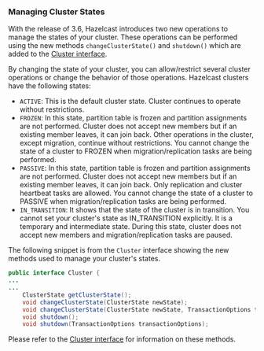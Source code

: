 


### Managing Cluster States

With the release of 3.6, Hazelcast introduces two new operations to manage the states of your cluster. These operations can be performed using the new methods `changeClusterState()` and `shutdown()` which are added to the <a href="https://github.com/hazelcast/hazelcast/blob/master/hazelcast/src/main/java/com/hazelcast/core/Cluster.java" target="_blank">Cluster interface</a>.

By changing the state of your cluster, you can allow/restrict several cluster operations or change the behavior of those operations. Hazelcast clusters have the following states:

- `ACTIVE`: This is the default cluster state. Cluster continues to operate without restrictions.
- `FROZEN`: In this state, partition table is frozen and partition assignments are not performed. Cluster does not accept new members but if an existing member leaves, it can join back. Other operations in the cluster, except migration, continue without restrictions. You cannot change the state of a cluster to FROZEN when migration/replication tasks are being performed.
- `PASSIVE`: In this state, partition table is frozen and partition assignments are not performed. Cluster does not accept new members but if an existing member leaves, it can join back. Only replication and cluster heartbeat tasks are allowed. You cannot change the state of a cluster to PASSIVE when migration/replication tasks are being performed.
- `IN_TRANSITION`: It shows that the state of the cluster is in transition. You cannot set your cluster's state as IN_TRANSITION explicitly. It is a temporary and intermediate state. During this state, cluster does not accept new members and migration/replication tasks are paused.

The following snippet is from the `Cluster` interface showing the new methods used to manage your cluster's states.


```java
public interface Cluster {
...
...
    ClusterState getClusterState();
    void changeClusterState(ClusterState newState);
    void changeClusterState(ClusterState newState, TransactionOptions transactionOptions);
    void shutdown();
    void shutdown(TransactionOptions transactionOptions);
```

Please refer to the <a href="https://github.com/hazelcast/hazelcast/blob/master/hazelcast/src/main/java/com/hazelcast/core/Cluster.java" target="_blank">Cluster interface</a> for information on these methods.